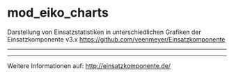 # mod_eiko_charts
Darstellung von Einsatzstatistiken in unterschiedlichen Grafiken der Einsatzkomponente v3.x
https://github.com/veenmeyer/Einsatzkomponente
___



___
Weitere Informationen auf: http://einsatzkomponente.de/
